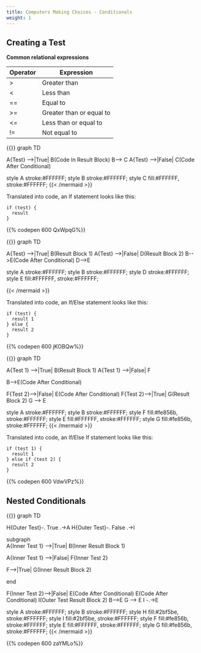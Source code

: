 ```yaml
---
title: Computers Making Choices - Conditionals
weight: 1
---
```

## Creating a Test

**Common relational expressions**

| Operator | Expression               |
| -------- | ------------------------ |
| \>       | Greater than             |
| <        | Less than                |
| \==      | Equal to                 |
| \>=      | Greater than or equal to |
| <=       | Less than or equal to    |
| !=       | Not equal to             |

{{<mermaid align="center">}}
graph TD

A{Test} -->|True| B(Code In Result Block)
B--> C
A{Test} -->|False| C(Code After Conditional)

style A  stroke:#FFFFFF;
style B stroke:#FFFFFF;
style C fill:#FFFFFF, stroke:#FFFFFF;
{{< /mermaid >}}

Translated into code, an If statement looks like this:

```
if (test) {
  result
}
```

{{% codepen 600 QxWpqG%}}

{{<mermaid align="center">}}
graph TD

A{Test} -->|True| B(Result Block 1)
A{Test} -->|False| D(Result Block 2)
B-->E(Code After Conditional)
D-->E

style A  stroke:#FFFFFF;
style B  stroke:#FFFFFF;
style D  stroke:#FFFFFF;
style E fill:#FFFFFF, stroke:#FFFFFF;

{{< /mermaid >}}

Translated into code, an If/Else statement looks like this:

```
if (test) {
  result 1
} else {
  result 2
}
```

{{% codepen 600 jKOBQw%}}

{{<mermaid align="center">}}
graph TD

A{Test 1} -->|True| B(Result Block 1)
A{Test 1} -->|False| F

B-->E(Code After Conditional)

F{Test 2}-->|False| E(Code After Conditional)
F{Test 2}-->|True| G(Result Block 2)
G --> E

style A  stroke:#FFFFFF;
style B stroke:#FFFFFF;
style F fill:#fe856b, stroke:#FFFFFF;
style E fill:#FFFFFF, stroke:#FFFFFF;
style G fill:#fe856b, stroke:#FFFFFF;
{{< /mermaid >}}

Translated into code, an If/Else If statement looks like this:

```
if (test 1) {
  result 1
} else if (test 2) {
  result 2
}
```

{{% codepen 600 VdwVPz%}}

## Nested Conditionals

{{<mermaid align="center">}}
graph TD 

H{Outer Test}-. True  .->A
H{Outer Test}-. False  .->I

subgraph\
A{Inner Test 1} -->|True| B(Inner Result Block 1)

A{Inner Test 1} -->|False| F{Inner Test 2}

F-->|True| G(Inner Result Block 2)

end

F{Inner Test 2}-->|False| E(Code After Conditional)
E(Code After Conditional)
I(Outer Test Result Block 2)
B-->E
G --> E
I -.->E

style A  stroke:#FFFFFF;
style B stroke:#FFFFFF;
style H fill:#2bf5be, stroke:#FFFFFF;
style I fill:#2bf5be, stroke:#FFFFFF;
style F fill:#fe856b, stroke:#FFFFFF;
style E fill:#FFFFFF, stroke:#FFFFFF;
style G fill:#fe856b, stroke:#FFFFFF;
{{< /mermaid >}}

{{% codepen 600 zaYMLo%}}
